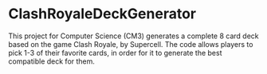 # ClashRoyaleDeckGenerator
This project for Computer Science (CM3) generates a complete 8 card deck based on the game Clash Royale, by Supercell. The code allows players to pick 1-3 of their favorite cards, in order for it to generate the best compatible deck for them.

